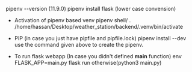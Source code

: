 pipenv --version            (11.9.0)
pipenv install flask            (lower case convension)

* Activation of pipenv based venv
    pipenv shell/   . /home/hassan/Desktop/weather_station/backend/.venv/bin/activate

* PIP (in case you just have pipfile and pipfile.lock)
    pipenv install --dev
    use the command given above to create the pipenv.

* To run flask webapp                              (In case you didn't defined __main__ function)
    env FLASK_APP=main.py flask run
    otherwise(python3 main.py)
